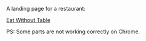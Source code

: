 A landing page for a restaurant:

[Eat Without Table](https://berkaysenkoylu.github.io/restaurant_landingpage/)

PS: Some parts are not working correctly on Chrome.
